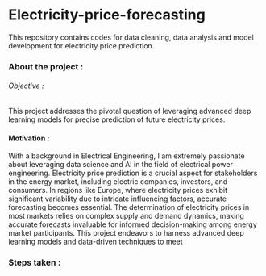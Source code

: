 # Electricity-price-forecasting
This repository contains codes for data cleaning, data analysis and model development for electricity price prediction.

### About the project :
###### Objective :
This project addresses the pivotal question of leveraging advanced deep learning models for precise
prediction of future electricity prices.
#### Motivation :
With a background in Electrical Engineering, I am extremely passionate about leveraging data science and AI in the field of electrical power engineering.
Electricity price prediction is a crucial aspect for stakeholders in the energy market, including
electric companies, investors, and consumers. In regions like Europe, where electricity prices exhibit
significant variability due to intricate influencing factors, accurate forecasting becomes essential. The
determination of electricity prices in most markets relies on complex supply and demand dynamics,
making accurate forecasts invaluable for informed decision-making among energy market participants.
This project endeavors to harness advanced deep learning models and data-driven techniques to meet

### Steps taken :



